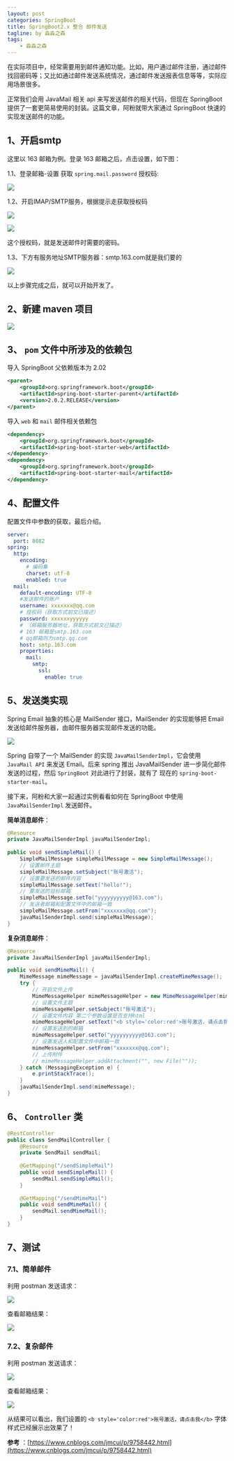 ```yaml
---
layout: post
categories: SpringBoot
title: SpringBoot2.x 整合 邮件发送
tagline: by 淼淼之森
tags: 
    - 淼淼之森
---
```

在实际项目中，经常需要用到邮件通知功能。比如，用户通过邮件注册，通过邮件找回密码等；又比如通过邮件发送系统情况，通过邮件发送报表信息等等，实际应用场景很多。

正常我们会用 JavaMail 相关 api 来写发送邮件的相关代码，但现在 SpringBoot 提供了一套更简易使用的封装。这篇文章，阿粉就带大家通过 SpringBoot 快速的实现发送邮件的功能。

<!--more-->

## 1、开启smtp
这里以 163 邮箱为例。登录 163 邮箱之后，点击设置，如下图：

1.1、登录邮箱-设置
获取 `spring.mail.password` 授权码:

![](http://www.justdojava.com/assets/images/2019/java/image-mmzsblog/2020/07-01/01.png)

1.2、开启IMAP/SMTP服务，根据提示走获取授权码

![](http://www.justdojava.com/assets/images/2019/java/image-mmzsblog/2020/07-01/02.png)

![](http://www.justdojava.com/assets/images/2019/java/image-mmzsblog/2020/07-01/03.png)

这个授权码，就是发送邮件时需要的密码。

1.3、下方有服务地址SMTP服务器：smtp.163.com就是我们要的

![](http://www.justdojava.com/assets/images/2019/java/image-mmzsblog/2020/07-01/04.png)

以上步骤完成之后，就可以开始开发了。

## 2、新建 maven 项目

![](http://www.justdojava.com/assets/images/2019/java/image-mmzsblog/2020/07-01/05.png)

## 3、 `pom` 文件中所涉及的依赖包
导入 SpringBoot 父依赖版本为 2.02
```xml
<parent>
	<groupId>org.springframework.boot</groupId>
	<artifactId>spring-boot-starter-parent</artifactId>
	<version>2.0.2.RELEASE</version>
</parent>
```
导入 `web` 和 `mail` 邮件相关依赖包
```xml
<dependency>
	<groupId>org.springframework.boot</groupId>
	<artifactId>spring-boot-starter-web</artifactId>
</dependency>
<dependency>
	<groupId>org.springframework.boot</groupId>
	<artifactId>spring-boot-starter-mail</artifactId>
</dependency>
```
## 4、配置文件
配置文件中参数的获取，最后介绍。
```yml
server:
  port: 8082
spring:
  http:
    encoding:
      # 编码集
      charset: utf-8
      enabled: true
  mail:
    default-encoding: UTF-8
    #发送邮件的账户
    username: xxxxxxx@qq.com
    # 授权码（获取方式前文已描述）
    password: xxxxxxyyyyyy    
    # （邮箱服务器地址，获取方式前文已描述）  
    # 163 邮箱是smtp.163.com
    # qq邮箱则为smtp.qq.com
    host: smtp.163.com
    properties: 
      mail:
        smtp:
          ssl:
            enable: true
```            
## 5、发送类实现

Spring Email 抽象的核心是 MailSender 接口，MailSender 的实现能够把 Email 发送给邮件服务器，由邮件服务器实现邮件发送的功能。

![](http://www.justdojava.com/assets/images/2019/java/image-mmzsblog/2020/07-01/06.png)

Spring 自带了一个 MailSender 的实现 `JavaMailSenderImpl`，它会使用 `JavaMail API` 来发送 Email。后来 spring 推出
 JavaMailSender 进一步简化邮件发送的过程，然后 `SpringBoot` 对此进行了封装，就有了
现在的 `spring-boot-starter-mail`。

接下来，阿粉和大家一起通过实例看看如何在 SpringBoot 中使用 `JavaMailSenderImpl` 发送邮件。


**简单消息邮件**：
```java
@Resource
private JavaMailSenderImpl javaMailSenderImpl;
    
public void sendSimpleMail() {
    SimpleMailMessage simpleMailMessage = new SimpleMailMessage();
    // 设置邮件主题
    simpleMailMessage.setSubject("账号激活");
    // 设置要发送的邮件内容
    simpleMailMessage.setText("hello!");
    // 要发送的目标邮箱
    simpleMailMessage.setTo("yyyyyyyyyy@163.com");
    // 发送者邮箱和配置文件中的邮箱一致
    simpleMailMessage.setFrom("xxxxxxx@qq.com");
    javaMailSenderImpl.send(simpleMailMessage);
}
```

**复杂消息邮件**：
```java
@Resource
private JavaMailSenderImpl javaMailSenderImpl;

public void sendMimeMail() {
    MimeMessage mimeMessage = javaMailSenderImpl.createMimeMessage();
    try {
        // 开启文件上传
        MimeMessageHelper mimeMessageHelper = new MimeMessageHelper(mimeMessage, true);
        // 设置文件主题
        mimeMessageHelper.setSubject("账号激活");
        // 设置文件内容 第二个参数设置是否支持html
        mimeMessageHelper.setText("<b style='color:red'>账号激活，请点击我</b>", true);
        // 设置发送到的邮箱
        mimeMessageHelper.setTo("yyyyyyyyyy@163.com");
        // 设置发送人和配置文件中邮箱一致
        mimeMessageHelper.setFrom("xxxxxxx@qq.com");
        // 上传附件
        // mimeMessageHelper.addAttachment("", new File(""));
    } catch (MessagingException e) {
        e.printStackTrace();
    }
    javaMailSenderImpl.send(mimeMessage);
}
```

## 6、 `Controller` 类
```java
@RestController
public class SendMailController {
	@Resource
	private SendMail sendMail;
	
	@GetMapping("/sendSimpleMail")
	public void sendSimpleMail() {
		sendMail.sendSimpleMail();
	}
	
	@GetMapping("/sendMimeMail")
	public void sendMimeMail() {
		sendMail.sendMimeMail();
	}
}
```
## 7、测试
### 7.1、简单邮件

利用 postman 发送请求：

![](http://www.justdojava.com/assets/images/2019/java/image-mmzsblog/2020/07-01/07.png)


查看邮箱结果：

![](http://www.justdojava.com/assets/images/2019/java/image-mmzsblog/2020/07-01/08.png)
### 7.2、复杂邮件

利用 postman 发送请求：

![](http://www.justdojava.com/assets/images/2019/java/image-mmzsblog/2020/07-01/09.png)

查看邮箱结果：

![](http://www.justdojava.com/assets/images/2019/java/image-mmzsblog/2020/07-01/10.png)

从结果可以看出，我们设置的 `<b style='color:red'>账号激活，请点击我</b>` 字体样式已经展示出效果了！

**参考** ：[https://www.cnblogs.com/jmcui/p/9758442.html](https://www.cnblogs.com/jmcui/p/9758442.html)


